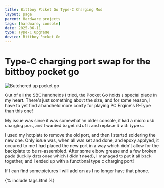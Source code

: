 ```yaml
---
title: Bittboy Pocket Go Type-C Charging Mod
layout: page
parent: Hardware projects
tags: [hardware, console]
date: 2025-06-11
type: Type-C Upgrade
device: Bittboy Pocket Go
---
```


# Type-C charging port swap for the bittboy pocket go

![Butchered up pocket go](/assets/images/hw/bittboy.jpg)


Out of all the SBC handhelds I tried, the Pocket Go holds a special place in my heart. There's just something about the size, and for some reason, I have to yet find a handheld more comfy for playing PC Engine's R-Type than this one!

My issue was since it was somewhat an older console, it had a micro usb charging port, and I wanted to get rid of it and replace it with type c.

I used my hotplate to remove the old port, and then I started soldering the new one. Only issue was, when all was set and done, and epoxy applyed, it occured to me I had placed the new port in a way which didn't allow for the backplate to be re-assembled. After some elbow grease and a few broken pads (luckily data ones which I didn't need), I managed to put it all back together, and I ended up with a functional type c charging port!

If I can find some pictures I will add em as I no longer have that phone.


{% include tags.html %}